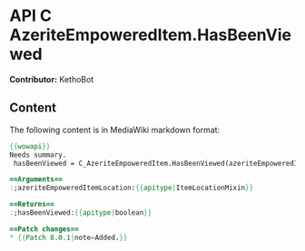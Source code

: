 # API C AzeriteEmpoweredItem.HasBeenViewed

**Contributor:** KethoBot

## Content

The following content is in MediaWiki markdown format:

```mediawiki
{{wowapi}}
Needs summary.
 hasBeenViewed = C_AzeriteEmpoweredItem.HasBeenViewed(azeriteEmpoweredItemLocation)

==Arguments==
:;azeriteEmpoweredItemLocation:{{apitype|ItemLocationMixin}}

==Returns==
:;hasBeenViewed:{{apitype|boolean}}

==Patch changes==
* {{Patch 8.0.1|note=Added.}}
```